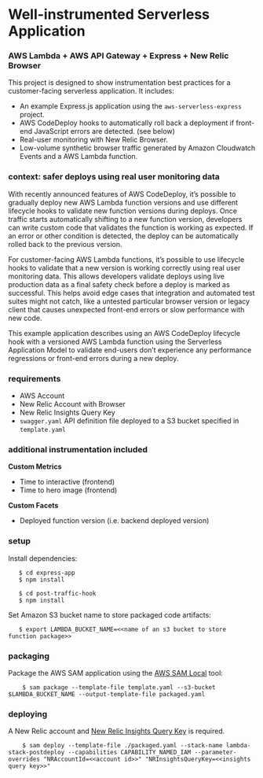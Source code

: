 # Well-instrumented Serverless Application 
### AWS Lambda + AWS API Gateway + Express + New Relic Browser

This project is designed to show instrumentation best practices for a customer-facing serverless application. It includes:
* An example Express.js application using the `aws-serverless-express` project.
* AWS CodeDeploy hooks to automatically roll back a deployment if front-end JavaScript errors are detected. (see below)
* Real-user monitoring with New Relic Browser.
* Low-volume synthetic browser traffic generated by Amazon Cloudwatch Events and a AWS Lambda function.

### context: safer deploys using real user monitoring data

With recently announced features of AWS CodeDeploy, it’s possible to gradually deploy new AWS Lambda function versions and use different lifecycle hooks to validate new function versions during deploys. Once traffic starts automatically shifting to a new function version, developers can write custom code that validates the function is working as expected. If an error or other condition is detected, the deploy can be automatically rolled back to the previous version.

For customer-facing AWS Lambda functions, it’s possible to use lifecycle hooks to validate that a new version is working correctly using real user monitoring data. This allows developers validate deploys using live production data as a final safety check before a deploy is marked as successful. This helps avoid edge cases that integration and automated test suites might not catch, like a untested particular browser version or legacy client that causes unexpected front-end errors or slow performance with new code. 

This example application describes using an AWS CodeDeploy lifecycle hook with a versioned AWS Lambda function using the Serverless Application Model to validate end-users don’t experience any performance regressions or front-end errors during a new deploy.

### requirements

* AWS Account
* New Relic Account with Browser
* New Relic Insights Query Key
* `swagger.yaml` API definition file deployed to a S3 bucket specified in `template.yaml`

### additional instrumentation included

**Custom Metrics**
* Time to interactive (frontend)
* Time to hero image (frontend)

**Custom Facets**
* Deployed function version (i.e. backend deployed version)

### setup

Install dependencies:
```
   $ cd express-app
   $ npm install
```

```
   $ cd post-traffic-hook
   $ npm install
```

Set Amazon S3 bucket name to store packaged code artifacts:
```
   $ export LAMBDA_BUCKET_NAME=<<name of an s3 bucket to store function package>>
```

### packaging

Package the AWS SAM application using the [AWS SAM Local](https://github.com/awslabs/aws-sam-local) tool:
```
    $ sam package --template-file template.yaml --s3-bucket $LAMBDA_BUCKET_NAME --output-template-file packaged.yaml
```

### deploying

A New Relic account and [New Relic Insights Query Key](https://docs.newrelic.com/docs/insights/insights-api/get-data/query-insights-event-data-api) is required.

```
    $ sam deploy --template-file ./packaged.yaml --stack-name lambda-stack-postdeploy --capabilities CAPABILITY_NAMED_IAM --parameter-overrides "NRAccountId=<<account id>>" "NRInsightsQueryKey=<<insights query key>>"
```
